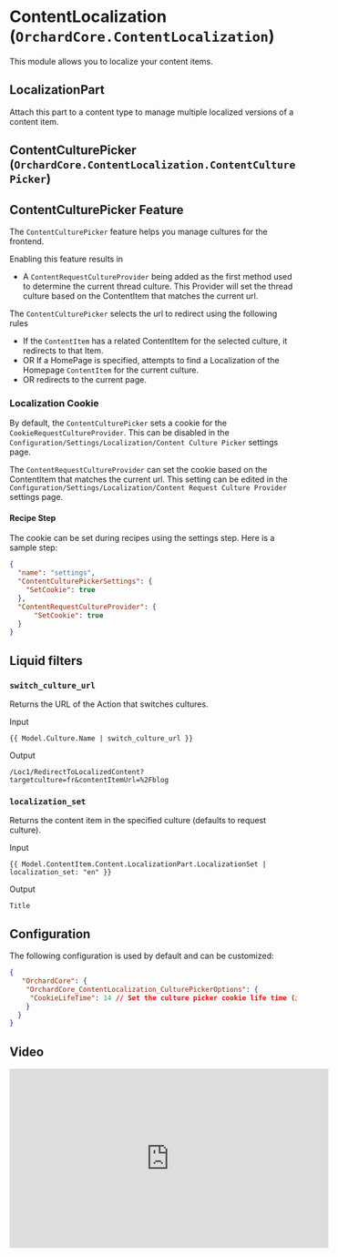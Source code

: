 # ContentLocalization (`OrchardCore.ContentLocalization`)

This module allows you to localize your content items.

## LocalizationPart

Attach this part to a content type to manage multiple localized versions of a content item.

## ContentCulturePicker (`OrchardCore.ContentLocalization.ContentCulturePicker`)

## ContentCulturePicker Feature

The `ContentCulturePicker` feature helps you manage cultures for the frontend.

Enabling this feature results in

- A `ContentRequestCultureProvider` being added as the first method used to determine the current thread culture.
    This Provider will set the thread culture based on the ContentItem that matches the current url.

The `ContentCulturePicker` selects the url to redirect using the following rules

- If the `ContentItem` has a related ContentItem for the selected culture, it redirects to that Item.
- OR If a HomePage is specified, attempts to find a Localization of the Homepage `ContentItem` for the current culture.
- OR redirects to the current page.

### Localization Cookie

By default, the `ContentCulturePicker` sets a cookie for the `CookieRequestCultureProvider`. This can be disabled in the  `Configuration/Settings/Localization/Content Culture Picker` settings page.

The `ContentRequestCultureProvider` can set the cookie based on the ContentItem that matches the current url. This setting can be edited in the  `Configuration/Settings/Localization/Content Request Culture Provider` settings page.

#### Recipe Step

The cookie can be set during recipes using the settings step. Here is a sample step:

```json
{
  "name": "settings",
  "ContentCulturePickerSettings": {
    "SetCookie": true
  },
  "ContentRequestCultureProvider": {
      "SetCookie": true
  }
}
```

## Liquid filters

### `switch_culture_url`

Returns the URL of the Action that switches cultures.

Input

```liquid
{{ Model.Culture.Name | switch_culture_url }}
```

Output

```text
/Loc1/RedirectToLocalizedContent?targetculture=fr&contentItemUrl=%2Fblog
```

### `localization_set`

Returns the content item in the specified culture (defaults to request culture).

Input

```liquid
{{ Model.ContentItem.Content.LocalizationPart.LocalizationSet | localization_set: "en" }}
```

Output

```text
Title
```

## Configuration

The following configuration is used by default and can be customized:

```json
{
   "OrchardCore": {
    "OrchardCore_ContentLocalization_CulturePickerOptions": {
     "CookieLifeTime": 14 // Set the culture picker cookie life time (in days).
    }
  }
}
```

## Video

<iframe width="560" height="315" src="https://www.youtube-nocookie.com/embed/cwKa1OA48-4" title="YouTube video player" frameborder="0" allow="accelerometer; autoplay; clipboard-write; encrypted-media; gyroscope; picture-in-picture" allowfullscreen></iframe>
